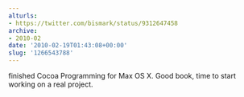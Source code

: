 ```yaml
---
alturls:
- https://twitter.com/bismark/status/9312647458
archive:
- 2010-02
date: '2010-02-19T01:43:08+00:00'
slug: '1266543788'
---
```


finished Cocoa Programming for Max OS X. Good book, time to start working on a real project.

